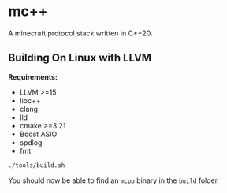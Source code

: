 # mc++

A minecraft protocol stack written in C++20.

## Building On Linux with LLVM

**Requirements:**

- LLVM >=15
- libc++
- clang
- lld
- cmake >=3.21
- Boost ASIO
- spdlog
- fmt

```sh
./tools/build.sh
```

You should now be able to find an `mcpp` binary in the `build` folder.
